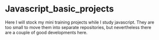 # Javascript_basic_projects
Here I will stock my mini training projects while I study javascript. They are too small to move them into separate repositories, but nevertheless there are a couple of good developments here.
